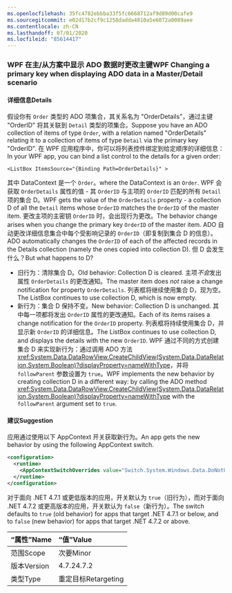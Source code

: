 ```yaml
---
ms.openlocfilehash: 35fc4782ebbba33f5fc6668712af9d89d00cafe9
ms.sourcegitcommit: e02d17b2cf9c1258dadda4810a5e6072a0089aee
ms.contentlocale: zh-CN
ms.lasthandoff: 07/01/2020
ms.locfileid: "85614417"
---
```

### <a name="wpf-changing-a-primary-key-when-displaying-ado-data-in-a-masterdetail-scenario"></a><span data-ttu-id="1c339-101">WPF 在主/从方案中显示 ADO 数据时更改主键</span><span class="sxs-lookup"><span data-stu-id="1c339-101">WPF Changing a primary key when displaying ADO data in a Master/Detail scenario</span></span>

#### <a name="details"></a><span data-ttu-id="1c339-102">详细信息</span><span class="sxs-lookup"><span data-stu-id="1c339-102">Details</span></span>

<span data-ttu-id="1c339-103">假设你有 `Order` 类型的 ADO 项集合，其关系名为 &quot;OrderDetails&quot;，通过主键 &quot;OrderID&quot; 将其关联到 `Detail` 类型的项集合。</span><span class="sxs-lookup"><span data-stu-id="1c339-103">Suppose you have an ADO collection of items of type `Order`, with a relation named &quot;OrderDetails&quot; relating it to a collection of items of type `Detail` via the primary key &quot;OrderID&quot;.</span></span> <span data-ttu-id="1c339-104">在 WPF 应用程序中，你可以将列表控件绑定到给定顺序的详细信息：</span><span class="sxs-lookup"><span data-stu-id="1c339-104">In your WPF app, you can bind a list control to the details for a given order:</span></span>

```xaml
<ListBox ItemsSource="{Binding Path=OrderDetails}" >
```

<span data-ttu-id="1c339-105">其中 DataContext 是一个 `Order`。</span><span class="sxs-lookup"><span data-stu-id="1c339-105">where the DataContext is an `Order`.</span></span> <span data-ttu-id="1c339-106">WPF 会获取 `OrderDetails` 属性的值 - 其 `OrderID` 与主项的 `OrderID` 匹配的所有 `Detail` 项的集合 D。</span><span class="sxs-lookup"><span data-stu-id="1c339-106">WPF gets the value of the `OrderDetails` property - a collection D of all the `Detail` items whose `OrderID` matches the `OrderID` of the master item.</span></span> <span data-ttu-id="1c339-107">更改主项的主密钥 `OrderID` 时，会出现行为更改。</span><span class="sxs-lookup"><span data-stu-id="1c339-107">The behavior change arises when you change the primary key `OrderID` of the master item.</span></span> <span data-ttu-id="1c339-108">ADO 自动更改详细信息集合中每个受影响记录的 `OrderID`（即复制到集合 D 的信息）。</span><span class="sxs-lookup"><span data-stu-id="1c339-108">ADO automatically changes the `OrderID` of each of the affected records in the Details collection (namely the ones copied into collection D).</span></span>  <span data-ttu-id="1c339-109">但 D 会发生什么？</span><span class="sxs-lookup"><span data-stu-id="1c339-109">But what happens to D?</span></span>

- <span data-ttu-id="1c339-110">旧行为：清除集合 D。</span><span class="sxs-lookup"><span data-stu-id="1c339-110">Old behavior: Collection D is cleared.</span></span> <span data-ttu-id="1c339-111">主项*不会*发出属性 `OrderDetails` 的更改通知。</span><span class="sxs-lookup"><span data-stu-id="1c339-111">The master item does *not* raise a change notification for property `OrderDetails`.</span></span> <span data-ttu-id="1c339-112">列表框将继续使用集合 D，现为空。</span><span class="sxs-lookup"><span data-stu-id="1c339-112">The ListBox continues to use collection D, which is now empty.</span></span>
- <span data-ttu-id="1c339-113">新行为：集合 D 保持不变。</span><span class="sxs-lookup"><span data-stu-id="1c339-113">New behavior:  Collection D is unchanged.</span></span> <span data-ttu-id="1c339-114">其中每一项都将发出 `OrderID` 属性的更改通知。</span><span class="sxs-lookup"><span data-stu-id="1c339-114">Each of its items raises a change notification for the `OrderID` property.</span></span> <span data-ttu-id="1c339-115">列表框将持续使用集合 D，并显示新 `OrderID` 的详细信息。</span><span class="sxs-lookup"><span data-stu-id="1c339-115">The ListBox continues to use collection D, and displays the details with the new `OrderID`.</span></span> <span data-ttu-id="1c339-116">WPF 通过不同的方式创建集合 D 来实现新行为：通过调用 ADO 方法 <xref:System.Data.DataRowView.CreateChildView(System.Data.DataRelation,System.Boolean)?displayProperty=nameWithType>，并将 `followParent` 参数设置为 `true`。</span><span class="sxs-lookup"><span data-stu-id="1c339-116">WPF implements the new behavior by creating collection D in a different way:  by calling the ADO method <xref:System.Data.DataRowView.CreateChildView(System.Data.DataRelation,System.Boolean)?displayProperty=nameWithType> with the `followParent` argument set to `true`.</span></span>

#### <a name="suggestion"></a><span data-ttu-id="1c339-117">建议</span><span class="sxs-lookup"><span data-stu-id="1c339-117">Suggestion</span></span>

<span data-ttu-id="1c339-118">应用通过使用以下 AppContext 开关获取新行为。</span><span class="sxs-lookup"><span data-stu-id="1c339-118">An app gets the new behavior by using the following AppContext switch.</span></span>

```xml
<configuration>
  <runtime>
    <AppContextSwitchOverrides value="Switch.System.Windows.Data.DoNotUseFollowParentWhenBindingToADODataRelation=false"/>
  </runtime>
</configuration>
```

<span data-ttu-id="1c339-119">对于面向 .NET 4.7.1 或更低版本的应用，开关默认为 `true`（旧行为），而对于面向 .NET 4.7.2 或更高版本的应用，开关默认为 `false`（新行为）。</span><span class="sxs-lookup"><span data-stu-id="1c339-119">The switch defaults to `true` (old behavior) for apps that target .NET 4.7.1 or below, and to `false` (new behavior) for apps that target .NET 4.7.2 or above.</span></span>

| <span data-ttu-id="1c339-120">“属性”</span><span class="sxs-lookup"><span data-stu-id="1c339-120">Name</span></span>    | <span data-ttu-id="1c339-121">“值”</span><span class="sxs-lookup"><span data-stu-id="1c339-121">Value</span></span>       |
|:--------|:------------|
| <span data-ttu-id="1c339-122">范围</span><span class="sxs-lookup"><span data-stu-id="1c339-122">Scope</span></span>   | <span data-ttu-id="1c339-123">次要</span><span class="sxs-lookup"><span data-stu-id="1c339-123">Minor</span></span>       |
| <span data-ttu-id="1c339-124">版本</span><span class="sxs-lookup"><span data-stu-id="1c339-124">Version</span></span> | <span data-ttu-id="1c339-125">4.7.2</span><span class="sxs-lookup"><span data-stu-id="1c339-125">4.7.2</span></span>       |
| <span data-ttu-id="1c339-126">类型</span><span class="sxs-lookup"><span data-stu-id="1c339-126">Type</span></span>    | <span data-ttu-id="1c339-127">重定目标</span><span class="sxs-lookup"><span data-stu-id="1c339-127">Retargeting</span></span> |
